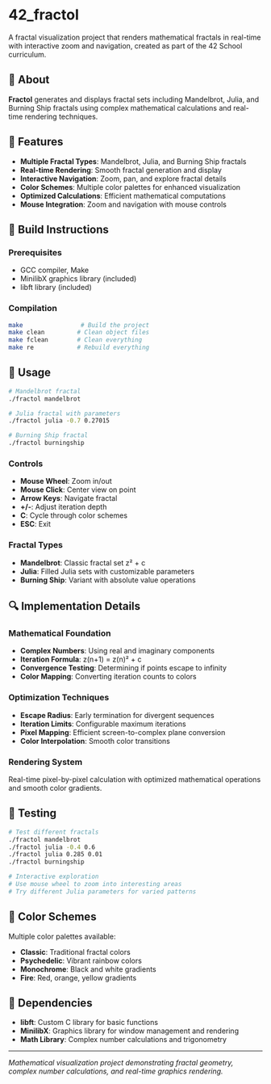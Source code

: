 # 42_fractol

A fractal visualization project that renders mathematical fractals in real-time with interactive zoom and navigation, created as part of the 42 School curriculum.

## 📖 About

**Fractol** generates and displays fractal sets including Mandelbrot, Julia, and Burning Ship fractals using complex mathematical calculations and real-time rendering techniques.

## 🚀 Features

- **Multiple Fractal Types**: Mandelbrot, Julia, and Burning Ship fractals
- **Real-time Rendering**: Smooth fractal generation and display
- **Interactive Navigation**: Zoom, pan, and explore fractal details
- **Color Schemes**: Multiple color palettes for enhanced visualization
- **Optimized Calculations**: Efficient mathematical computations
- **Mouse Integration**: Zoom and navigation with mouse controls

## 🔧 Build Instructions

### Prerequisites

- GCC compiler, Make
- MinilibX graphics library (included)
- libft library (included)

### Compilation

```bash
make                # Build the project
make clean         # Clean object files
make fclean        # Clean everything
make re            # Rebuild everything
```

## 📝 Usage

```bash
# Mandelbrot fractal
./fractol mandelbrot

# Julia fractal with parameters
./fractol julia -0.7 0.27015

# Burning Ship fractal
./fractol burningship
```

### Controls

- **Mouse Wheel**: Zoom in/out
- **Mouse Click**: Center view on point
- **Arrow Keys**: Navigate fractal
- **+/-**: Adjust iteration depth
- **C**: Cycle through color schemes
- **ESC**: Exit

### Fractal Types

- **Mandelbrot**: Classic fractal set z² + c
- **Julia**: Filled Julia sets with customizable parameters
- **Burning Ship**: Variant with absolute value operations

## 🔍 Implementation Details

### Mathematical Foundation

- **Complex Numbers**: Using real and imaginary components
- **Iteration Formula**: z(n+1) = z(n)² + c
- **Convergence Testing**: Determining if points escape to infinity
- **Color Mapping**: Converting iteration counts to colors

### Optimization Techniques

- **Escape Radius**: Early termination for divergent sequences
- **Iteration Limits**: Configurable maximum iterations
- **Pixel Mapping**: Efficient screen-to-complex plane conversion
- **Color Interpolation**: Smooth color transitions

### Rendering System

Real-time pixel-by-pixel calculation with optimized mathematical operations and smooth color gradients.

## 🧪 Testing

```bash
# Test different fractals
./fractol mandelbrot
./fractol julia -0.4 0.6
./fractol julia 0.285 0.01
./fractol burningship

# Interactive exploration
# Use mouse wheel to zoom into interesting areas
# Try different Julia parameters for varied patterns
```

## 🎨 Color Schemes

Multiple color palettes available:

- **Classic**: Traditional fractal colors
- **Psychedelic**: Vibrant rainbow colors
- **Monochrome**: Black and white gradients
- **Fire**: Red, orange, yellow gradients

## 🔗 Dependencies

- **libft**: Custom C library for basic functions
- **MinilibX**: Graphics library for window management and rendering
- **Math Library**: Complex number calculations and trigonometry

---

_Mathematical visualization project demonstrating fractal geometry, complex number calculations, and real-time graphics rendering._
